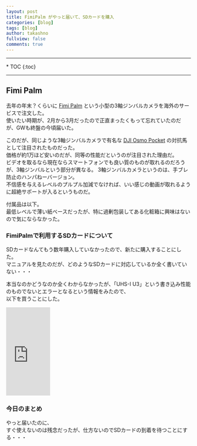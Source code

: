 ```yaml
---
layout: post
title: FimiPalm がやっと届いて、SDカードを購入
categories: [blog]
tags: [blog]
author: takashno
fullview: false
comments: true
---
```


<!-- 目次 -->
<hr/>
* TOC
{:toc}
<hr/>

## Fimi Palm

去年の年末？くらいに [Fimi Palm](https://amzn.to/35Kqr4c) という小型の3軸ジンバルカメラを海外のサービスで注文した。  
使いたい時期が、2月から3月だったので正直まったくもって忘れていたのだが、GWも終盤の今頃届いた。

このだが、同じような3軸ジンバルカメラで有名な [DJI Osmo Pocket](https://amzn.to/2zqQCB6) の対抗馬として注目されたものだった。  
価格が約1万ほど安いのだが、同等の性能だというのが注目された理由だ。  
ビデオを取るなら現在ならスマートフォンでも良い質のものが取れるのだろうが、3軸ジンバルという部分が異なる。
3軸ジンバルカメラというのは、手ブレ防止のハンパねーバージョン。  
不信感を与えるレベルのプルプル加減でなければ、いい感じの動画が取れるように超絶サポートが入るというものだ。  

付属品は以下。  
最低レベルで薄い紙ベースだったが、特に過剰包装してある化粧箱に興味はないので気にならなかった。

### FimiPalmで利用するSDカードについて

SDカードなんてもう数年購入していなかったので、新たに購入することにした。  
マニュアルを見たのだが、どのようなSDカードに対応しているか全く書いていない・・・

本当なのかどうなのか全くわからなかったが、「UHS-I U3」という書き込み性能のものでないとエラーとなるという情報をみたので、  
以下を買うことにした。

<iframe style="width:120px;height:240px;" marginwidth="0" marginheight="0" scrolling="no" frameborder="0" src="https://rcm-fe.amazon-adsystem.com/e/cm?ref=tf_til&t=godfahter3-22&m=amazon&o=9&p=8&l=as1&IS2=1&detail=1&asins=B06XFHQGB9&linkId=ead9205483305ed2caa20def6a47fc8c&bc1=000000&lt1=_blank&fc1=333333&lc1=0066c0&bg1=ffffff&f=ifr">
</iframe>


### 今日のまとめ

やっと届いたのに、  
すぐ使えないのは残念だったが、仕方ないのでSDカードの到着を待つことにする・・・
